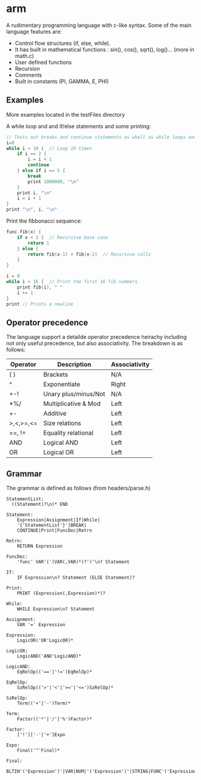 # arm
A rudimentary programming language with c-like syntax.
Some of the main language features are:  
* Control flow structures (if, else, while).   
* It has built in mathematical functions : sin(), cos(), sqrt(), log()... (more in math.c)
* User defined functions
* Recursion
* Comments
* Built in constants (PI, GAMMA, E, PHI)

## Examples
More examples located in the testFiles directory

A while loop and and if/else statements and some printing:
```C
// Tests out breaks and continue statements as whell as while loops and printing
i=0
while i < 10 {  // Loop 10 times
	if i == 2 {
		i = i + 1
		continue
	} else if i == 5 {
		break
		print 1000000, "\n"
	}
	print i, "\n"
	i = i + 1
}
print "\n", i, "\n"
```

Print the fibbonacci sequence:
```C
func fib(x) {
	if x < 2 {  // Recursive base case
		return 1
	} else {
		return fib(x-1) + fib(x-2)  // Recursive calls
	}	
}

i = 0
while i < 16 {  // Print the first 16 fib numbers
	print fib(i), " "
	i += 1
}
print // Prints a newline
```

## Operator precedence
The language support a detailde operator precedence heirachy including not only useful precedence, but also associativity. The breakdown is as follows:   

| Operator  | Description          | Associativity |
| --------- | -------------------- | ------------- |
| ( )       | Brackets             | N/A           |
| ^         | Exponentiate         | Right         |
| +-!       | Unary plus/minus/Not | N/A           |
| *%/       | Multiplicative & Mod | Left          |
| +-        | Additive				     | Left          |
| >,<,>=,<= |	Size relations			 | Left          |
| ==, !=		| Equality relational  | Left          |
| AND			  | Logical	AND				   | Left          |
| OR			  | Logical OR				   | Left          |

## Grammar
The grammar is defined as follows (from headers/parse.h)

```
StatementList:  
  ((Statement)?\n)* END  

Statement:	
	Expression|Assignment|If|While|  
	'{'StatementList'}'|BREAK|  
	CONTINUE|Print|FuncDec|Retrn  

Retrn:  
	RETURN Expression  

FuncDec:  
	'func' VAR'('(VAR(,VAR)*)?')'\n? Statement  

If:  
	IF Expression\n? Statement (ELSE Statement)?  

Print:  
	PRINT (Expression(,Expression)*)?  

While:  
	WHILE Expression\n? Statement  

Assignment:  
	VAR '=' Expression  

Expression:  
	LogicOR('OR'LogicOR)*  

LogicOR:  
	LogicAND('AND'LogicAND)*  

LogicAND:  
	EqRelOp(('=='|'!=')EqRelOp)*  

EqRelOp:  
	SzRelOp(('>'|'<'|'>='|'<=')SzRelOp)*  

SzRelOp:  
	Term(('+'|'-')Term)*  

Term:  
	Factor(('*'|'/'|'%')Factor)*  

Factor:  
	['!']['-'|'+']Expo  

Expo:  
	Final('^'Final)*  

Final:  
	BLTIN'('Expression')'|VAR|NUM|'('Expression')'|STRING|FUNC'('Expression{NARGS}')'  
```
